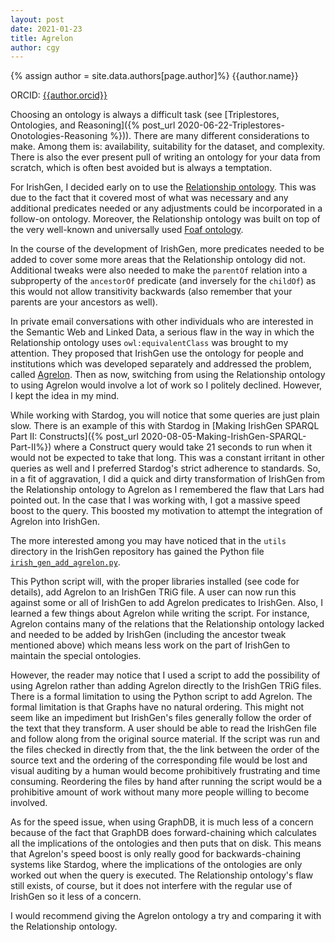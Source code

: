 ```yaml
---
layout: post
date: 2021-01-23
title: Agrelon
author: cgy
---
```


{% assign author = site.data.authors[page.author]%}
{{author.name}}

ORCID: <a href="https://orcid.org/{{ author.orcid }}" title="{{author.name}}">{{author.orcid}}</a>

Choosing an ontology is always a difficult task (see [Triplestores,
Ontologies, and Reasoning]({% post_url
2020-06-22-Triplestores-Onotologies-Reasoning %})).  There are many
different considerations to make.  Among them is: availability,
suitability for the dataset, and complexity.  There is also the ever
present pull of writing an ontology for your data from scratch, which
is often best avoided but is always a temptation.

For IrishGen, I decided early on to use the [Relationship
ontology](http://purl.org/vocab/relationship/).  This was due to the
fact that it covered most of what was necessary and any additional
predicates needed or any adjustments could be incorporated in a
follow-on ontology.  Moreover, the Relationship ontology was built on
top of the very well-known and universally used [Foaf
ontology](http://xmlns.com/foaf/0.1/).

In the course of the development of IrishGen, more predicates needed
to be added to cover some more areas that the Relationship ontology
did not.  Additional tweaks were also needed to make the `parentOf`
relation into a subproperty of the `ancestorOf` predicate (and
inversely for the `childOf`) as this would not allow transitivity
backwards (also remember that your parents are your ancestors as
well).

In private email conversations with other individuals who are
interested in the Semantic Web and Linked Data, a serious flaw in the
way in which the Relationship ontology uses `owl:equivalentClass` was
brought to my attention.  They proposed that IrishGen use the ontology
for people and institutions which was developed separately and
addressed the problem, called
[Agrelon](https://d-nb.info/standards/elementset/agrelon).  Then as
now, switching from using the Relationship ontology to using Agrelon
would involve a lot of work so I politely declined.  However, I kept
the idea in my mind.

While working with Stardog, you will notice that some queries are just
plain slow.  There is an example of this with Stardog in [Making
IrishGen SPARQL Part II: Constructs]({% post_url
2020-08-05-Making-IrishGen-SPARQL-Part-II%}) where a Construct query
would take 21 seconds to run when it would not be expected to take
that long.  This was a constant irritant in other queries as well and
I preferred Stardog's strict adherence to standards.  So, in a fit of
aggravation, I did a quick and dirty transformation of IrishGen from
the Relationship ontology to Agrelon as I remembered the flaw that
Lars had pointed out.  In the case that I was working with, I got a
massive speed boost to the query.  This boosted my motivation to
attempt the integration of Agrelon into IrishGen.

The more interested among you may have noticed that in the `utils`
directory in the IrishGen repository has gained the Python file
[`irish_gen_add_agrelon.py`](https://github.com/cyocum/irish-gen/blob/master/utils/irish_gen_add_agrelon.py).

This Python script will, with the proper libraries installed (see code
for details), add Agrelon to an IrishGen TRiG file.  A user can now
run this against some or all of IrishGen to add Agrelon predicates to
IrishGen.  Also, I learned a few things about Agrelon while writing
the script.  For instance, Agrelon contains many of the relations that
the Relationship ontology lacked and needed to be added by IrishGen
(including the ancestor tweak mentioned above) which means less work
on the part of IrishGen to maintain the special ontologies.

However, the reader may notice that I used a script to add the
possibility of using Agrelon rather than adding Agrelon directly to
the IrishGen TRiG files.  There is a formal limitation to using the
Python script to add Agrelon.  The formal limitation is that Graphs
have no natural ordering.  This might not seem like an impediment but
IrishGen's files generally follow the order of the text that they
transform.  A user should be able to read the IrishGen file and follow
along from the original source material.  If the script was run and
the files checked in directly from that, the the link between the
order of the source text and the ordering of the corresponding file
would be lost and visual auditing by a human would become
prohibitively frustrating and time consuming.  Reordering the files by
hand after running the script would be a prohibitive amount of work
without many more people willing to become involved.

As for the speed issue, when using GraphDB, it is much less of a
concern because of the fact that GraphDB does forward-chaining which
calculates all the implications of the ontologies and then puts that
on disk.  This means that Agrelon's speed boost is only really good
for backwards-chaining systems like Stardog, where the implications of
the ontologies are only worked out when the query is executed.  The
Relationship ontology's flaw still exists, of course, but it does not
interfere with the regular use of IrishGen so it less of a concern.

I would recommend giving the Agrelon ontology a try and comparing it
with the Relationship ontology.
